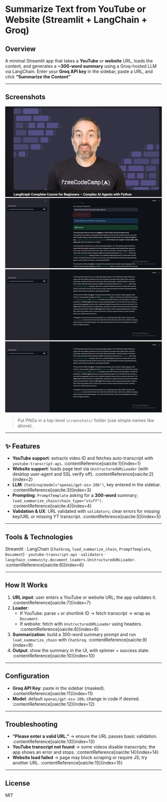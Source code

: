 # Summarize Text from YouTube or Website (Streamlit + LangChain + Groq)

## Overview
A minimal Streamlit app that takes a **YouTube** or **website** URL, loads the content, and generates a **~300-word summary** using a Groq-hosted LLM via LangChain. Enter your **Groq API key** in the sidebar, paste a URL, and click **“Summarize the Content”**

---

## Screenshots

![](Screenshots/1.png)
![](Screenshots/2.png)
![](Screenshots/3.png)
![](Screenshots/3.png)

> Put PNGs in a top-level `screenshots/` folder (use simple names like above).

---

## ✨ Features
- **YouTube support**: extracts video ID and fetches auto-transcript with `youtube-transcript-api`. :contentReference[oaicite:1]{index=1}  
- **Website support**: loads page text via `UnstructuredURLLoader` (with desktop user-agent and SSL verify off). :contentReference[oaicite:2]{index=2}  
- **LLM**: `ChatGroq(model="openai/gpt-oss-20b")`, key entered in the sidebar. :contentReference[oaicite:3]{index=3}  
- **Prompting**: `PromptTemplate` asking for a **300-word** summary; `load_summarize_chain(chain_type="stuff")`. :contentReference[oaicite:4]{index=4}  
- **Validation & UX**: URL validated with `validators`; clear errors for missing key/URL or missing YT transcript. :contentReference[oaicite:5]{index=5}

---

## Tools & Technologies
Streamlit · LangChain (`ChatGroq`, `load_summarize_chain`, `PromptTemplate`, `Document`) · `youtube-transcript-api` · `validators` · `langchain_community.document_loaders.UnstructuredURLLoader`. :contentReference[oaicite:6]{index=6}

---

## How It Works
1. **URL input**: user enters a YouTube or website URL; the app validates it. :contentReference[oaicite:7]{index=7}  
2. **Loader**:
   - If YouTube: parse `v` or shortlink ID → fetch transcript → wrap as `Document`.  
   - If website: fetch with `UnstructuredURLLoader` using headers. :contentReference[oaicite:8]{index=8}
3. **Summarization**: build a 300-word summary prompt and run `load_summarize_chain` with `ChatGroq`. :contentReference[oaicite:9]{index=9}
4. **Output**: show the summary in the UI, with spinner + success state. :contentReference[oaicite:10]{index=10}

---

## Configuration
- **Groq API Key**: paste in the sidebar (masked). :contentReference[oaicite:11]{index=11}  
- **Model**: default `openai/gpt-oss-20b`; change in code if desired. :contentReference[oaicite:12]{index=12}

---

## Troubleshooting
- **“Please enter a valid URL.”** → ensure the URL passes basic validation. :contentReference[oaicite:13]{index=13}  
- **YouTube transcript not found** → some videos disable transcripts; the app shows an error and stops. :contentReference[oaicite:14]{index=14}  
- **Website load failed** → page may block scraping or require JS; try another URL. :contentReference[oaicite:15]{index=15}

---

## License
MIT




